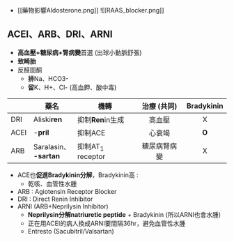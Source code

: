 - [[藥物影響Aldosterone.png]]
![[RAAS_blocker.png]]
## ACEI、ARB、DRI、ARNI
- **高血壓+糖尿病+腎病變**首選 (出球小動脈舒張)
- **致畸胎**
- 反醛固酮
	- **排**Na、HCO3-
	- **留**K、H+、Cl- (高血鉀、酸中毒)

|      | 藥名                        | 機轉                | 治療 (共同) | Bradykinin |
| ---- | ------------------------- | ----------------- | :-----: | :--------: |
| DRI  | Aliski**ren**             | 抑制**Ren**in生成     |   高血壓   |     X      |
| ACEI | -**pril**                 | 抑制ACE             |   心衰竭   |   **O**    |
| ARB  | Saralasin、<br>**-sartan** | 抑制AT$_1$ receptor | 糖尿病腎病變  |     X      |
- ACE也**促進Bradykinin分解**，Bradykinin高 :
	- 乾咳、血管性水腫
- ARB : Agiotensin Receptor Blocker
- DRI : Direct Renin Inhibitor
- ARNI (ARB+Neprilysin Inhibitor)
	- **Neprilysin分解natriuretic peptide** + Bradykinin (所以ARNI也會水腫)
	- 正在用ACEI的病人換成ARNI要間隔36hr，避免血管性水腫
	- Entresto (Sacubitril/Valsartan)
